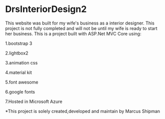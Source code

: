# DrsInteriorDesign2
This website was built for my wife's business as a interior designer. 
This project is not fully completed and will not be until my wife is ready to start her business.
This is a project built with ASP.Net MVC Core using:

1.bootstrap 3

2.lightbox2

3.animation css

4.material kit

5.font awesome

6.google fonts

7.Hosted in Microsoft Azure

*This project is solely created,developed and maintain by Marcus Shipman
